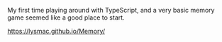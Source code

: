 My first time playing around with TypeScript, and a very basic memory game seemed like a good place to start.

https://lysmac.github.io/Memory/
